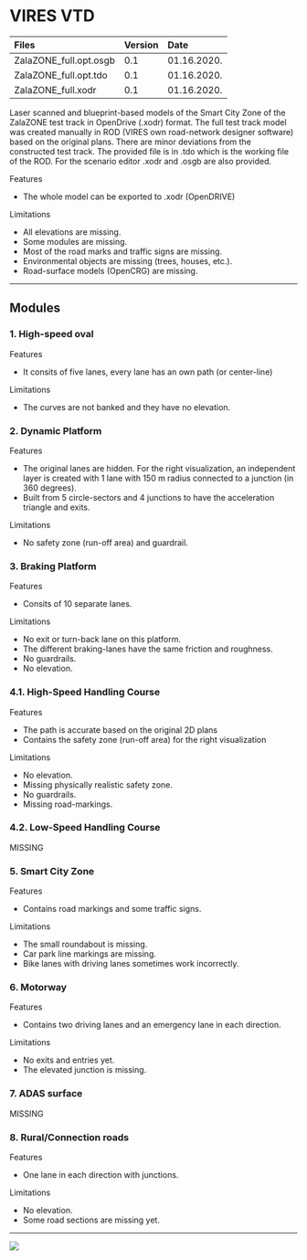 # VIRES VTD

| Files  | Version  | Date |
| :------------ |:---------------|:-----|
| ZalaZONE_full.opt.osgb     | 0.1 | 01.16.2020. |
| ZalaZONE_full.opt.tdo    | 0.1 | 01.16.2020. |
| ZalaZONE_full.xodr     | 0.1 | 01.16.2020. |

Laser scanned and blueprint-based models of the Smart City Zone of the ZalaZONE test track in OpenDrive (.xodr) format. The full test track model was created manually in ROD (VIRES own road-network designer software) based on the original plans. There are minor deviations from the constructed test track. The provided file is in .tdo which is the working file of the ROD. For the scenario editor .xodr and .osgb are also provided.

Features
- The whole model can be exported to .xodr (OpenDRIVE)

Limitations
- All elevations are missing.
- Some modules are missing.
- Most of the road marks and traffic signs are missing.
- Environmental objects are missing (trees, houses, etc.).
- Road-surface models (OpenCRG) are missing.

***

## Modules

### 1. High-speed oval

Features
- It consits of five lanes, every lane has an own path (or center-line)

Limitations
- The curves are not banked and they have no elevation.

### 2. Dynamic Platform

Features
- The original lanes are hidden. For the right visualization, an independent layer is created with 1 lane with 150 m radius connected to a junction (in 360 degrees).
- Built from 5 circle-sectors and 4 junctions to have the acceleration triangle and exits.

Limitations
- No safety zone (run-off area) and guardrail.


### 3. Braking Platform

Features
- Consits of 10 separate lanes.

Limitations
- No exit or turn-back lane on this platform.
- The different braking-lanes have the same friction and roughness.
- No guardrails.
- No elevation.


### 4.1. High-Speed Handling Course

Features
- The path is accurate based on the original 2D plans
- Contains the safety zone (run-off area) for the right visualization

Limitations
- No elevation.
- Missing physically realistic safety zone.
- No guardrails.
- Missing road-markings.


### 4.2. Low-Speed Handling Course

MISSING

### 5. Smart City Zone

Features
- Contains road markings and some traffic signs.

Limitations
- The small roundabout is missing.
- Car park line markings are missing.
- Bike lanes with driving lanes sometimes work incorrectly.

### 6. Motorway 

Features
- Contains two driving lanes and an emergency lane in each direction.

Limitations
- No exits and entries yet.
- The elevated junction is missing.

### 7. ADAS surface

MISSING

### 8. Rural/Connection roads

Features
- One lane in each direction with junctions.

Limitations
- No elevation. 
- Some road sections are missing yet.

***

![](https://github.com/BMEAutomatedDrive/ZalaZONE-test-track-models/edit/master/VTD%20VIRES/Pictures/ZALAZONE02.png)